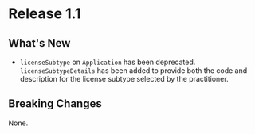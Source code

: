 # Release 1.1

## What's New

- `licenseSubtype` on `Application` has been deprecated. `licenseSubtypeDetails` has been added to provide both the code and description for the license subtype selected by the practitioner.

## Breaking Changes

None.
